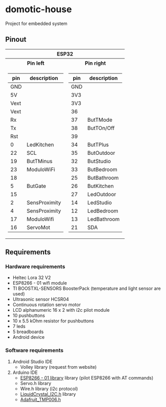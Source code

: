 # domotic-house
Project for embedded system
## Pinout

<table>
<tr><th colspan=2> ESP32 </th></tr>
<tr><th>Pin left </th><th>Pin right</th></tr>
<tr><td>

| pin  | description
| --- | --- 
|GND | 
|5V  |
|Vext  |
|Vext  |
|Rx  |
|Tx  | 
|Rst  |
|0  |LedKitchen
|22  |SCL
|19 |ButTMinus
|23  | ModuloWiFi
|18  | 
|5  |ButGate
|15  |
|2 |SensProximity
|4    | SensProximity
|17  | ModuloWifi
|16 |ServoMot

</td><td>

| pin  | description
| --- | --- 
|GND |
|3V3|
|3V3|
|36 |
|37 |ButTMode
|38 |ButTOn/Off
|39 |
|34 |ButTPlus
|35 |ButOutdoor	
|32| ButStudio
|33 |ButBedroom
|25 |ButBathroom
|26| ButKitchen
|27 |LedOutdoor
|14 |LedStudio
|12| LedBedroom
|13 |LedBathroom
|21 |SDA

</td></tr> </table>

## Requirements
### Hardware requirements
- Heltec Lora 32 V2
- ESP8266 - 01 wifi module
- TI BOOSTXL-SENSORS BoosterPack (temperature and light sensor are used)
- Ultrasonic sensor HCSR04 
- Continuous rotation servo motor
- LCD alphanumeric 16 x 2 with i2c pilot module
- 10 pushbuttons
- 10 x  5.5 kOhm resistor for pushbuttons
- 7 leds
- 5 breadboards
- Android device
### Software requirements
1. Android Studio IDE
   - Volley library (request from website)
2. Arduino IDE
   - [ESP8266 - 01 library](https://github.com/piedor/ESP8266-01-generic-AT-library) library (pilot ESP8266 with AT commands)
   - Servo.h library
   - Wire.h library (i2c protocol)
   - [LiquidCrystal_I2C.h](https://github.com/johnrickman/LiquidCrystal_I2C) library
   - [Adafruit_TMP006.h](https://github.com/adafruit/Adafruit_TMP006)
